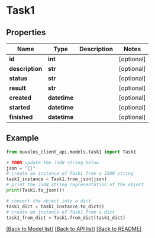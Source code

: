 # Task1


## Properties

Name | Type | Description | Notes
------------ | ------------- | ------------- | -------------
**id** | **int** |  | [optional] 
**description** | **str** |  | [optional] 
**status** | **str** |  | [optional] 
**result** | **str** |  | [optional] 
**created** | **datetime** |  | [optional] 
**started** | **datetime** |  | [optional] 
**finished** | **datetime** |  | [optional] 

## Example

```python
from nuvolos_client_api.models.task1 import Task1

# TODO update the JSON string below
json = "{}"
# create an instance of Task1 from a JSON string
task1_instance = Task1.from_json(json)
# print the JSON string representation of the object
print(Task1.to_json())

# convert the object into a dict
task1_dict = task1_instance.to_dict()
# create an instance of Task1 from a dict
task1_from_dict = Task1.from_dict(task1_dict)
```
[[Back to Model list]](../README.md#documentation-for-models) [[Back to API list]](../README.md#documentation-for-api-endpoints) [[Back to README]](../README.md)


